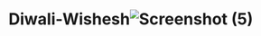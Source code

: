 # Diwali-Wishesh![Screenshot (5)](https://github.com/RupaliGhatale/Diwali-Wishesh/assets/140583897/edce8e6e-ca52-4f4d-b02a-b575af57c834)
